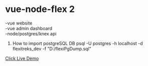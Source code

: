 # vue-node-flex 2

-vue website <br/>
-vue admin dashboard <br/>
-node/postgres/knex api <br/>

1. How to import postgreSQL DB
psql -U postgres -h localhost -d flexitreks_dev -f "D:/flexiPgDump.sql"

<kbd>
</kbd>

<a href="https://flexitreks.netlify.app/">Click Live Demo</a>
